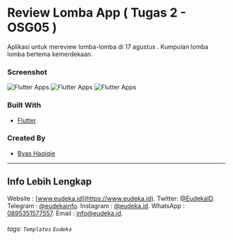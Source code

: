 # Review Lomba App ( Tugas 2 - OSG05 )
Aplikasi untuk mereview lomba-lomba di 17 agustus . Kumpulan lomba lomba bertema kemerdekaan.

### Screenshot
![Flutter Apps](https://i.ibb.co/sjFHw7w/1.jpg)
![Flutter Apps](https://i.ibb.co/DVq52qy/2.jpg)
![Flutter Apps](https://i.ibb.co/gRJtYv3/3.jpg)


### Built With
- [Flutter](https://flutter.dev)

### Created By
- [Byas Haqiqie](https://github.com/byashaqiqie48)

---

## Info Lebih Lengkap
Website : [www.eudeka.id](https://www.eudeka.id).
Twitter: [@EudekaID](https://twitter.com/EudekaID).
Telegram : [@eudekainfo](https://t.me/eudekainfo).
Instagram : [@eudeka.id](https://instagram.com/eudeka.id).
WhatsApp : [0895351577557](https://wa.me/62895351577557).
Email : [info@eudeka.id](mailto:info@eudeka.id).

[nama_project]: Peserta
[tentang_project]: Peserta
[screenshot_project]: Peserta
[teknologi_digunakan]: Peserta
[nama_peserta]: Peserta

[kode_tugas]: Eudeka
[jenis_kelas]: Eudeka
[nama_kelas]: Eudeka
[tentang_kelas]: Eudeka
[waktu_kelas]: Eudeka
[tujuan_kelas]: Eudeka
[cara_daftar]: Eudeka
[kode_kelas]: Eudeka

###### tags: `Templates` `Eudeka`
